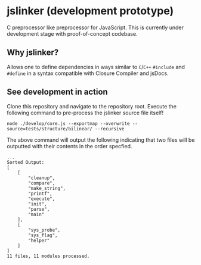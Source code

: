 jslinker (development prototype)
================================

C preprocessor like preprocessor for JavaScript. This is currently under development stage with proof-of-concept
codebase.

Why jslinker?
-------------
Allows one to define dependencies in ways similar to `C`/`C++` `#include` and `#define` in a syntax compatible with
Closure Compiler and jsDocs.

See development in action
-------------------------
Clone this repository and navigate to the repository root. Execute the following command to pre-process the jslinker
source file itself!

```
node ./develop/core.js --exportmap --overwrite --source=tests/structure/bilinear/ --recursive
```

The above command will output the following indicating that two files will be outputted with their contents in the order
specfied.

```
...
Sorted Output:
[
    [
        "cleanup",
        "compare",
        "make_string",
        "printf",
        "execute",
        "init",
        "parse",
        "main"
    ],
    [
        "sys_probe",
        "sys_flag",
        "helper"
    ]
]
11 files, 11 modules processed.
```
